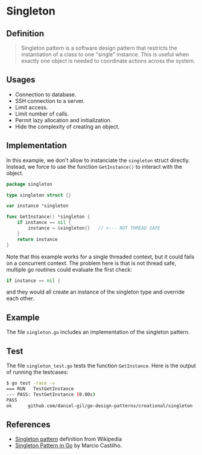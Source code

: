 # Singleton

## Definition
> Singleton pattern is a software design pattern that restricts the instantiation of a class to one "single" instance. This is useful when exactly one object is needed to coordinate actions across the system.

## Usages
- Connection to database.
- SSH connection to a server.
- Limit access.
- Limit number of calls.
- Permit lazy allocation and initialization.
- Hide the complexity of creating an object.

## Implementation
In this example, we don't allow to instanciate the `singleton` struct directly. Instead, we force to use the function `GetInstance()` to interact with the object.

```go
package singleton

type singleton struct {}

var instance *singleton

func GetInstance() *singleton {
    if instance == nil {
        instance = &singleton{}   // <--- NOT THREAD SAFE
    }
    return instance
}
```
Note that this example works for a single threaded context, but it could fails on a concurrent context. The problem here is that is not thread safe, multiple go routines could evaluate the first check:
```go
if instance == nil {
``` 
and they would all create an instance of the singleton type and 
override each other.

## Example
The file `singleton.go` includes an implementation of the singleton pattern.

## Test
The file `singleton_test.go` tests the function `GetInstance`. Here is the output of running the testcases:

```bash
$ go test -race -v
=== RUN   TestGetInstance
--- PASS: TestGetInstance (0.00s)
PASS
ok      github.com/daniel-gil/go-design-patterns/creational/singleton       1.018s
```

## References
- [Singleton pattern](https://en.wikipedia.org/wiki/Singleton_pattern) definition from Wikipedia
- [Singleton Pattern in Go](http://marcio.io/2015/07/singleton-pattern-in-go/) by Marcio Castilho.